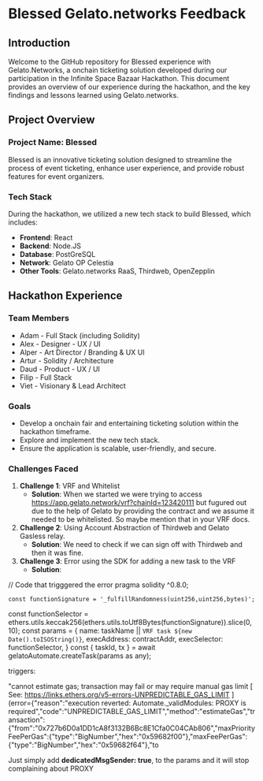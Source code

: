 # Blessed Gelato.networks Feedback

## Introduction

Welcome to the GitHub repository for Blessed experience with Gelato.Networks, a onchain ticketing solution developed during our participation in the Infinite Space Bazaar Hackathon. 
This document provides an overview of our experience during the hackathon, and the key findings and lessons learned using Gelato.networks.

## Project Overview

### Project Name: Blessed

Blessed is an innovative ticketing solution designed to streamline the process of event ticketing, enhance user experience, and provide robust features for event organizers.

### Tech Stack

During the hackathon, we utilized a new tech stack to build Blessed, which includes:

- **Frontend**: React
- **Backend**: Node.JS 
- **Database**: PostGreSQL
- **Network**: Gelato OP Celestia  
- **Other Tools**: Gelato.networks RaaS, Thirdweb, OpenZepplin 

## Hackathon Experience

### Team Members

- Adam - Full Stack (including Solidity)
- Alex - Designer - UX / UI
- Alper - Art Director / Branding & UX UI
- Artur - Solidity / Architecture
- Daud - Product - UX / UI
- Filip - Full Stack 
- Viet - Visionary & Lead Architect

### Goals

- Develop a onchain fair and entertaining ticketing solution within the hackathon timeframe.
- Explore and implement the new tech stack.
- Ensure the application is scalable, user-friendly, and secure.

### Challenges Faced

1. **Challenge 1**: VRF and Whitelist
   - **Solution**: When we started we were trying to access https://app.gelato.network/vrf?chainId=123420111 but fugured out due to the help of Gelato by providing the contract and we assume it needed to be whitelisted. So maybe mention that in your VRF docs. 
2. **Challenge 2**: Using Account Abstraction of Thirdweb and Gelato Gasless relay.
   - **Solution**: We need to check if we can sign off with Thirdweb and then it was fine.
3. **Challenge 3**: Error using the SDK for adding a new task to the VRF
   - **Solution**:

// Code that trigggered the error
pragma solidity ^0.8.0;

    const functionSignature = '_fulfillRandomness(uint256,uint256,bytes)';
  const functionSelector = ethers.utils.keccak256(ethers.utils.toUtf8Bytes(functionSignature)).slice(0, 10);
  const params = {
    name: taskName || `VRF task ${new Date().toISOString()}`,
    execAddress: contractAddr,
    execSelector: functionSelector,
  }
  const { taskId, tx } = await gelatoAutomate.createTask(params as any);

triggers:

 "cannot estimate gas; transaction may fail or may require manual gas limit [ See: https://links.ethers.org/v5-errors-UNPREDICTABLE_GAS_LIMIT ] (error={\"reason\":\"execution reverted: Automate._validModules: PROXY is required\",\"code\":\"UNPREDICTABLE_GAS_LIMIT\",\"method\":\"estimateGas\",\"transaction\":{\"from\":\"0x727b6D0a1DD1cA8f3132B6Bc8E1Cfa0C04CAb806\",\"maxPriorityFeePerGas\":{\"type\":\"BigNumber\",\"hex\":\"0x59682f00\"},\"maxFeePerGas\":{\"type\":\"BigNumber\",\"hex\":\"0x59682f64\"},\"to

Just simply add **dedicatedMsgSender: true**, to the params and it will stop complaining about PROXY





